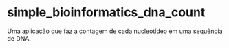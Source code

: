 # simple_bioinformatics_dna_count
Uma aplicação que faz a contagem de cada nucleotídeo em uma sequência de DNA.
